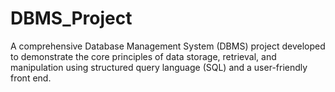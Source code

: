 # DBMS_Project
A comprehensive Database Management System (DBMS) project developed to demonstrate the core principles of data storage, retrieval, and manipulation using structured query language (SQL) and a user-friendly front end.
